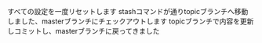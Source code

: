 すべての設定を一度リセットします
stashコマンドが通りtopicブランチへ移動しました、masterブランチにチェックアウトします
topicブランチで内容を更新しコミットし、masterブランチに戻ってきました
